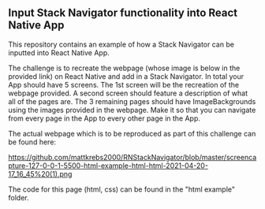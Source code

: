 ## Input Stack Navigator functionality into React Native App

This repository contains an example of how a Stack Navigator can be inputted into React Native App. 

The challenge is to recreate the webpage (whose image is below in the provided link) on React Native and add in a Stack Navigator. In total your App should have 5 screens. The 1st screen will be the recreation of the webpage provided. A second screen should feature a description of what all of the pages are. The 3 remaining pages should have ImageBackgrounds using the images provided in the webpage. Make it so that you can navigate from every page in the App to every other page in the App.  

The actual webpage which is to be reproduced as part of this challenge can be found here:

https://github.com/mattkrebs2000/RNStackNavigator/blob/master/screencapture-127-0-0-1-5500-html-example-html-html-2021-04-20-17_16_45%20(1).png

The code for this page (html, css) can be found in the "html example" folder. 



